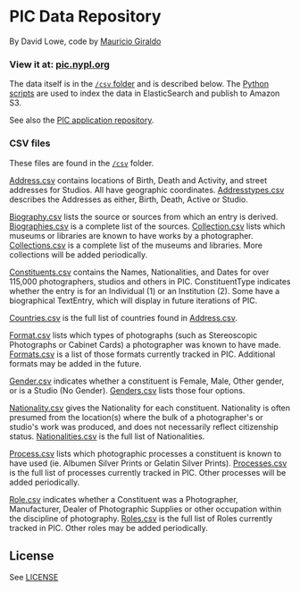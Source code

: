 # PIC Data Repository

By David Lowe, code by [Mauricio Giraldo](//twitter.com/mgiraldo)

### View it at: [pic.nypl.org](http://pic.nypl.org)

The data itself is in the [`/csv` folder](csv/) and is described below. The [Python scripts](python/) are used to index the data in ElasticSearch and publish to Amazon S3.

See also the [PIC application repository](//github.com/nypl/pic-app).

### CSV files

These files are found in the [`/csv`](csv/) folder.

[Address.csv](csv/Address.csv) contains locations of Birth, Death and Activity, and street addresses for Studios. All have geographic coordinates. [Addresstypes.csv](csv/Addresstypes.csv) describes the Addresses as either, Birth, Death, Active or Studio.

[Biography.csv](csv/Biography.csv) lists the source or sources from which an entry is derived. [Biographies.csv](csv/Biographies.csv) is a complete list of the sources.
[Collection.csv](csv/Collection.csv) lists which museums or libraries are known to have works by a photographer. [Collections.csv](csv/Collections.csv) is a complete list of the museums and libraries. More collections will be added periodically.

[Constituents.csv](csv/Constituents.csv) contains the Names, Nationalities, and Dates for over 115,000 photographers, studios and others in PIC. ConstituentType indicates whether the entry is for an Individual (1) or an Institution (2). Some have a biographical TextEntry, which will display in future iterations of PIC.

[Countries.csv](csv/Countries.csv) is the full list of countries found in [Address.csv](csv/Address.csv).

[Format.csv](csv/Format.csv) lists which types of photographs (such as Stereoscopic Photographs or Cabinet Cards) a photographer was known to have made. [Formats.csv](csv/Formats.csv) is a list of those formats currently tracked in PIC. Additional formats may be added in the future.

[Gender.csv](csv/Gender.csv) indicates whether a constituent is Female, Male, Other gender, or is a Studio (No Gender). [Genders.csv](csv/Genders.csv) lists those four options.

[Nationality.csv](csv/Nationality.csv) gives the Nationality for each constituent. Nationality is often presumed from the location(s) where the bulk of a photographer's or studio's work was produced, and does not necessarily reflect citizenship status. [Nationalities.csv](csv/Nationalities.csv) is the full list of Nationalities.

[Process.csv](csv/Process.csv) lists which photographic processes a constituent is known to have used (ie. Albumen Silver Prints or Gelatin Silver Prints). [Processes.csv](csv/Processes.csv) is the full list of processes currently tracked in PIC. Other processes will be added periodically.

[Role.csv](csv/Role.csv) indicates whether a Constituent was a Photographer, Manufacturer, Dealer of Photographic Supplies or other occupation within the discipline of photography. [Roles.csv](csv/Roles.csv) is the full list of Roles currently tracked in PIC. Other roles may be added periodically.


## License

See [LICENSE](LICENSE)
